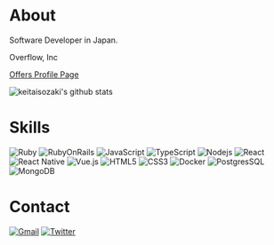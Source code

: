 # About

Software Developer in Japan.

Overflow, Inc

[Offers Profile Page](https://offers.jp/a/users/b93f3c9dc51e23c19e33e279afc9f03e8fe75be1f560dc130105485a14552551)

![keitaisozaki's github stats](https://github-readme-stats.vercel.app/api?username=keitaisozaki&count_private=true&show_icons=true&theme=monokai)

# Skills

![Ruby](https://img.shields.io/badge/-Ruby-CC342D?style=flat-square&logo=Ruby)
![RubyOnRails](https://img.shields.io/badge/-Ruby%20on%20Rails-CC0000?style=flat-square&logo=Ruby+on+Rails)
![JavaScript](https://img.shields.io/badge/-JavaScript-yellow?style=flat-square&logo=javascript&logoColor=white)
![TypeScript](https://img.shields.io/badge/-TypeScript-007ACC?style=flat-square&logo=typescript)
![Nodejs](https://img.shields.io/badge/-Nodejs-339933?style=flat-square&logo=Node.js&logoColor=white)
![React](https://img.shields.io/badge/-React-61DAFB?style=flat-square&logo=react&logoColor=black)
![React Native](https://img.shields.io/badge/-ReactNative-61DAFB?style=flat-square&logo=react&logoColor=black)
![Vue.js](https://img.shields.io/badge/-Vue.js-339933?style=flat-square&logo=Vue.js&logoColor=white)
![HTML5](https://img.shields.io/badge/-HTML5-E34F26?style=flat-square&logo=html5&logoColor=white)
![CSS3](https://img.shields.io/badge/-CSS3-1572B6?style=flat-square&logo=css3)
![Docker](https://img.shields.io/badge/-Docker-2496ED?style=flat-square&logo=docker&logoColor=white)
![PostgresSQL](https://img.shields.io/badge/-PostgreSQL-4479A1?style=flat-square&logo=Postgresql&logoColor=white)
![MongoDB](https://img.shields.io/badge/-MongoDB-339933?style=flat-square&logo=MongoDB&logoColor=white)

# Contact

[![Gmail](https://img.shields.io/badge/keita9isozaki@gmail.com-c14438?style=flat&logo=Gmail&logoColor=white)](mailto:keita9isozaki@gmail.com "Connect via Email")
[![Twitter](https://img.shields.io/badge/-@kta7979-00acee?style=flat&logo=Twitter&logoColor=white)](https://twitter.com/kta7979 "Follow on Twitter")

